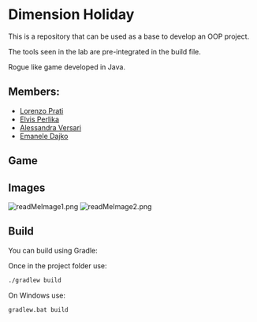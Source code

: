 # Dimension Holiday

This is a repository that can be used as a base to develop an OOP project. 

The tools seen in the lab are pre-integrated in the build file.

Rogue like game developed in Java.

## Members:
- [Lorenzo Prati](lorenzo.prati3@studio.unibo.it)
- [Elvis Perlika](elvis.perlika@studio.unibo.it)
- [Alessandra Versari](alessandra.versari@studio.unibo.it)
- [Emanele Dajko](emanuele.dajko@studio.unibo.it)

## Game

## Images
![readMeImage1.png](..%2FreadMeImage1.png)
![readMeImage2.png](..%2FreadMeImage2.png)

## Build

You can build using Gradle:

Once in the project folder use:

```bash
./gradlew build
```

On Windows use:

```ps
gradlew.bat build
```